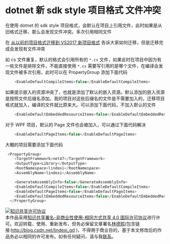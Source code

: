 
# dotnet 新 sdk style 项目格式 文件冲突

在使用 dotnet 的 sdk style 项目格式，会默认在项目上引用文件，此时如果是从旧格式迁移，那么会发现文件冲突。多次引用相同文件

<!--more-->


<!-- CreateTime:2019/12/7 8:55:34 -->

<!-- csdn -->

在 [从以前的项目格式迁移到 VS2017 新项目格式](https://blog.lindexi.com/post/%E4%BB%8E%E4%BB%A5%E5%89%8D%E7%9A%84%E9%A1%B9%E7%9B%AE%E6%A0%BC%E5%BC%8F%E8%BF%81%E7%A7%BB%E5%88%B0-VS2017-%E6%96%B0%E9%A1%B9%E7%9B%AE%E6%A0%BC%E5%BC%8F.html ) 告诉大家如何迁移，但是迁移完成会发现有文件冲突

如 cs 文件重复，默认的格式会引用所有的 `*.cs` 文件，如果此时在项目中因为有一些文件是排除文件，不能直接使用 `*.cs` 需要写引用的是哪个文件，在编译会发现文件被多次引用，此时可以在 PropertyGroup 添加下面代码

```csharp
    <EnableDefaultCompileItems>false</EnableDefaultCompileItems>
```
	
如果提示嵌入的资源冲突了，也就是添加了默认的嵌入资源。默认添加的嵌入资源是按照文件后缀名添加，我的项目对这些后缀名的文件是不需要加入的，迁移项目格式就加入，编译的文件就比原来大。可以添加下面代码，不加入默认的文件

```csharp
    <EnableDefaultEmbeddedResourceItems>false</EnableDefaultEmbeddedResourceItems>
```

对于 WPF 项目，默认的 Page 文件也会被加入，可以通过下面代码解决

```csharp
    <EnableDefaultPageItems>false</EnableDefaultPageItems>
```

大概的项目需要添加下面代码

```csharp
 <PropertyGroup>
    <TargetFramework>net47</TargetFramework>
    <OutputType>Library</OutputType>
    <RootNamespace>lindexi</RootNamespace>
    <AssemblyName>lindexi</AssemblyName>

    <GenerateAssemblyInfo>false</GenerateAssemblyInfo>
    <EnableDefaultCompileItems>false</EnableDefaultCompileItems>
    <EnableDefaultPageItems>false</EnableDefaultPageItems>
    <EnableDefaultEmbeddedResourceItems>false</EnableDefaultEmbeddedResourceItems>
  </PropertyGroup>
```





<a rel="license" href="http://creativecommons.org/licenses/by-nc-sa/4.0/"><img alt="知识共享许可协议" style="border-width:0" src="https://licensebuttons.net/l/by-nc-sa/4.0/88x31.png" /></a><br />本作品采用<a rel="license" href="http://creativecommons.org/licenses/by-nc-sa/4.0/">知识共享署名-非商业性使用-相同方式共享 4.0 国际许可协议</a>进行许可。欢迎转载、使用、重新发布，但务必保留文章署名[林德熙](http://blog.csdn.net/lindexi_gd)(包含链接:http://blog.csdn.net/lindexi_gd )，不得用于商业目的，基于本文修改后的作品务必以相同的许可发布。如有任何疑问，请与我[联系](mailto:lindexi_gd@163.com)。